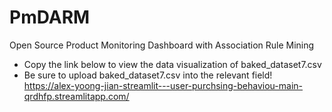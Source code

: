 # PmDARM
Open Source Product Monitoring Dashboard with Association Rule Mining

- Copy the link below to view the data visualization of baked_dataset7.csv
- Be sure to upload baked_dataset7.csv into the relevant field! 
https://alex-yoong-jian-streamlit---user-purchsing-behaviou-main-qrdhfp.streamlitapp.com/

